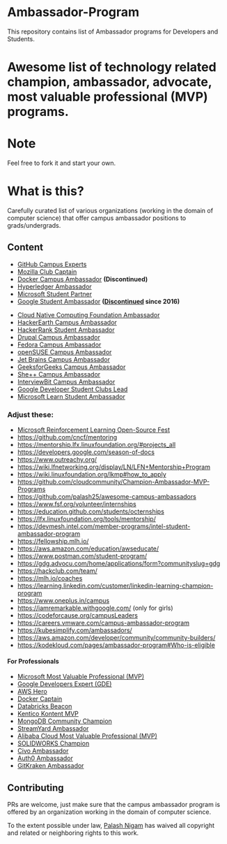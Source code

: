 # Ambassador-Program
This repository contains list of Ambassador programs for Developers and Students.

# Awesome list of technology related champion, ambassador, advocate, most valuable professional (MVP) programs.

# Note
Feel free to fork it and start your own.

# What is this?
Carefully curated list of various organizations (working in the domain of computer science) that offer campus ambassador positions to grads/undergrads.


## Content
- [GitHub Campus Experts](https://education.github.com/experts)
- [Mozilla Club Captain](https://mozilla.teachable.com/p/mozilla-club-training)
- [Docker Campus Ambassador](https://blog.docker.com/2017/05/announcing-docker-student-developer-kit-campus-ambassador-program/) **(Discontinued)**
- [Hyperledger Ambassador](https://wiki.hyperledger.org/community/ambassador)
- [Microsoft Student Partner](https://msdn.microsoft.com/en-us/microsoftstudentpartners.aspx)
- [Google Student Ambassador](https://sites.google.com/site/gstudentclubbzu/about-us/gsa-program) **([Discontinued](https://en.wikipedia.org/wiki/Google_Student_Ambassador_Program#:~:text=The%20program%20was%20discontinued%20in%202016) since 2016)**
<!-- Google discontinued it in 2016 -->
- [Cloud Native Computing Foundation Ambassador](https://www.cncf.io/people/ambassadors/)
- [HackerEarth Campus Ambassador](https://www.hackerearth.com/university/)
- [HackerRank Student Ambassador](https://www.hackerrank.com/campus-ambassador-program)
- [Drupal Campus Ambassador](http://www.drupalcap.org/)
- [Fedora Campus Ambassador](https://fedoraproject.org/wiki/Campus_Ambassadors)
- [openSUSE Campus Ambassador](https://en.opensuse.org/openSUSE:Campus_Ambassador)
- [Jet Brains Campus Ambassador](https://www.jetbrains.com/education/programs/)
- [GeeksforGeeks Campus Ambassador](https://www.geeksforgeeks.org/campus-ambassador-program-by-geeksforgeeks/)
- [She++ Campus Ambassador](http://www.sheplusplus.com/ambassadors/)
- [InterviewBit Campus Ambassador](https://www.interviewbit.com/pages/campus-ambassador/)
- [Google Developer Student Clubs Lead](https://developers.google.com/community/gdsc/leads)
- [Microsoft Learn Student Ambassador](https://studentambassadors.microsoft.com/)


### Adjust these:
- [Microsoft Reinforcement Learning Open-Source Fest](https://www.microsoft.com/en-us/research/academic-program/rl-open-source-fest/)
- https://github.com/cncf/mentoring
- https://mentorship.lfx.linuxfoundation.org/#projects_all
- https://developers.google.com/season-of-docs
- https://www.outreachy.org/
- https://wiki.lfnetworking.org/display/LN/LFN+Mentorship+Program
- https://wiki.linuxfoundation.org/lkmp#how_to_apply
- https://github.com/cloudcommunity/Champion-Ambassador-MVP-Programs
- https://github.com/palash25/awesome-campus-ambassadors
- https://www.fsf.org/volunteer/internships
- https://education.github.com/students/octernships
- https://lfx.linuxfoundation.org/tools/mentorship/
- https://devmesh.intel.com/member-programs/intel-student-ambassador-program
- https://fellowship.mlh.io/
- https://aws.amazon.com/education/awseducate/
- https://www.postman.com/student-program/
- https://gdg.advocu.com/home/applications/form?communityslug=gdg
- https://hackclub.com/team/
- https://mlh.io/coaches
- https://learning.linkedin.com/customer/linkedin-learning-champion-program
- https://www.oneplus.in/campus
- https://iamremarkable.withgoogle.com/ (only for girls)
- https://codeforcause.org/campusLeaders
- https://careers.vmware.com/campus-ambassador-program
- https://kubesimplify.com/ambassadors/
- https://aws.amazon.com/developer/community/community-builders/
- https://kodekloud.com/pages/ambassador-program#Who-is-eligible


#### For Professionals

- [Microsoft Most Valuable Professional (MVP)](https://mvp.microsoft.com/)
- [Google Developers Expert (GDE)](https://developers.google.com/community/experts)
- [AWS Hero](https://aws.amazon.com/developer/community/heroes/)
- [Docker Captain](https://www.docker.com/community/captains)
- [Databricks Beacon](https://databricks.com/discover/beacons)
- [Kentico Kontent MVP](https://kontent.ai/mvp-program)
- [MongoDB Community Champion](https://www.mongodb.com/developer/community-champions/)
- [StreamYard Ambassador](https://streamyard.com/global/)
- [Alibaba Cloud Most Valuable Professional (MVP)](https://mvp.alibabacloud.com/)
- [SOLIDWORKS Champion](https://www.solidworks.com/community/solidworks-champions)
- [Civo Ambassador](https://www.civo.com/ambassadors)
- [Auth0 Ambassador](https://auth0.com/ambassador-program)
- [GitKraken Ambassador](https://www.gitkraken.com/ambassador)




## Contributing
PRs are welcome, just make sure that the campus ambassador program is offered by an organization working in the domain of computer science.

To the extent possible under law, [Palash Nigam]() has waived all copyright and related or neighboring rights to this work.
